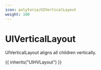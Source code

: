 ```yaml
---
icon: polytoria/UIVerticalLayout
weight: 100
---
```


# UIVerticalLayout

UIVerticalLayout aligns all children vertically.

{{ inherits("UIHVLayout") }}
